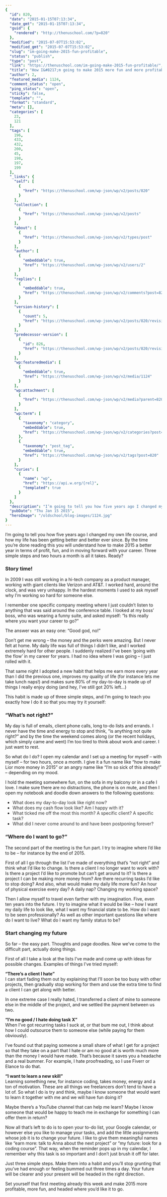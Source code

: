 ```yaml
---
{
  "id": 820,
  "date": "2015-01-15T07:13:34",
  "date_gmt": "2015-01-15T07:13:34",
  "guid": {
    "rendered": "http://thenuschool.com/?p=820"
  },
  "modified": "2015-07-07T15:53:02",
  "modified_gmt": "2015-07-07T15:53:02",
  "slug": "im-going-make-2015-fun-profitable",
  "status": "publish",
  "type": "post",
  "link": "https://thenuschool.com/im-going-make-2015-fun-profitable/",
  "title": "How I&#8217;m going to make 2015 more fun and more profitable",
  "author": 2,
  "featured_media": 1124,
  "comment_status": "open",
  "ping_status": "open",
  "sticky": false,
  "template": "",
  "format": "standard",
  "meta": [],
  "categories": [
    23,
    121
  ],
  "tags": [
    196,
    433,
    432,
    200,
    45,
    198,
    197,
    199
  ],
  "_links": {
    "self": [
      {
        "href": "https://thenuschool.com/wp-json/wp/v2/posts/820"
      }
    ],
    "collection": [
      {
        "href": "https://thenuschool.com/wp-json/wp/v2/posts"
      }
    ],
    "about": [
      {
        "href": "https://thenuschool.com/wp-json/wp/v2/types/post"
      }
    ],
    "author": [
      {
        "embeddable": true,
        "href": "https://thenuschool.com/wp-json/wp/v2/users/2"
      }
    ],
    "replies": [
      {
        "embeddable": true,
        "href": "https://thenuschool.com/wp-json/wp/v2/comments?post=820"
      }
    ],
    "version-history": [
      {
        "count": 5,
        "href": "https://thenuschool.com/wp-json/wp/v2/posts/820/revisions"
      }
    ],
    "predecessor-version": [
      {
        "id": 826,
        "href": "https://thenuschool.com/wp-json/wp/v2/posts/820/revisions/826"
      }
    ],
    "wp:featuredmedia": [
      {
        "embeddable": true,
        "href": "https://thenuschool.com/wp-json/wp/v2/media/1124"
      }
    ],
    "wp:attachment": [
      {
        "href": "https://thenuschool.com/wp-json/wp/v2/media?parent=820"
      }
    ],
    "wp:term": [
      {
        "taxonomy": "category",
        "embeddable": true,
        "href": "https://thenuschool.com/wp-json/wp/v2/categories?post=820"
      },
      {
        "taxonomy": "post_tag",
        "embeddable": true,
        "href": "https://thenuschool.com/wp-json/wp/v2/tags?post=820"
      }
    ],
    "curies": [
      {
        "name": "wp",
        "href": "https://api.w.org/{rel}",
        "templated": true
      }
    ]
  },
  "description": "I’m going to tell you how five years ago I changed my own life course, and how my life has been getting better and better ever since. By the time you’re done reading this you will understand how to make 2015 a better year in terms of profit, fun, and in moving forward with your [&hellip;]",
  "pubDate": "Thu Jan 15 2015",
  "heroImage": "/oldschool/blog-images/1124.jpg"
}
---
```


<p class="p1"><span class="s1">I’m going to tell you how five years ago I changed my own life course, and how my life has been getting better and better ever since. By the time you’re done reading this you will understand how to make 2015 a better year in terms of profit, fun, and in moving forward with your career. Three simple steps and two hours a month is all it takes. Ready?</span></p>
<h3 class="p1"><span class="s1"><b>Story time!</b></span></h3>
<p class="p1"><span class="s1">In 2009 I was still working in a hi-tech company as a product manager, working with giant clients like Verizon and AT&amp;T. I worked hard, around the clock, and was very unhappy. In the hardest moments I used to ask myself why I’m working so hard for someone else.</span></p>
<p class="p1"><span class="s1">I remember one specific company meeting where I just couldn’t listen to anything that was said around the conference table. I looked at my boss’ boss, who was wearing a funny suite, and asked myself: “Is this really where you want your career to go?”</span></p>
<p class="p1"><span class="s1">The answer was an easy one: “Good god, no!”</span></p>
<p class="p1"><span class="s1">Don’t get me wrong &#8211; the money and the perks were amazing. But I never felt at home. My daily life was full of things I didn’t like, and I worked extremely hard for other people. I suddenly realized I’ve been ‘going with the flow’ in my career for years. I had no idea where I was going &#8211; I just rolled with it.</span></p>
<p class="p1"><span class="s1">That same night I adopted a new habit that helps me earn more every year than I did the previous one, improves my quality of life (for instance lets me take lunch naps!) and makes sure 80% of my day-to-day is made up of things I really enjoy doing (and hey, I’ve still got 20% left…)</span></p>
<p class="p1"><span class="s1">This habit is made up of three simple steps, and I’m going to teach you exactly how I do it so that you may try it yourself:</span></p>
<h3 class="p1"><span class="s1"><b>“What’s not right?”</b></span></h3>
<p class="p1"><span class="s1">My day is full of emails, client phone calls, long to-do lists and errands. I never have the time and energy to stop and think, “is anything not quite right?” and by the time the weekend comes along (or the recent holidays, which simply came and went) I’m too tired to think about work and career. I just want to rest.</span></p>
<p class="p1"><span class="s1">So what do I do? I open my calendar and I set up a meeting for myself &#8211; with myself &#8211; for two hours, once a month. I give it a fun name like “how to make Lior more money in 2015” or an angry name like “I’m so sick of this already!” &#8211; depending on my mood.</span></p>
<p class="p1"><span class="s1">I hold the meeting somewhere fun, on the sofa in my balcony or in a cafe I love. I make sure there are no distractions, the phone is on mute, and then I open my notebook and doodle down answers to the following questions:</span></p>
<ul class="ul1">
<li class="li1"><span class="s1" style="color: #333333;">What does my day-to-day look like right now?</span></li>
<li class="li1"><span class="s1" style="color: #333333;">What does my cash flow look like? Am I happy with it?</span></li>
<li class="li1"><span class="s1" style="color: #333333;">What ticked me off the most this month? A specific client? A specific task?</span></li>
<li class="li1"><span class="s1" style="color: #333333;">What did I never come around to and have been postponing forever?</span></li>
</ul>
<h3 class="p1"><span class="s1"><b>“Where do I want to go?”</b></span></h3>
<p class="p1"><span class="s1">The second part of the meeting is the fun part. I try to imagine where I’d like to be &#8211; for instance by the end of 2015.</span></p>
<p class="p1"><span class="s1">First of all I go through the list I’ve made of everything that’s “not right” and think what I’d like to change. Is there a client I no longer want to work with? Is there a project I’d like to promote but can’t get around to it? Is there a project I can be making more money from? Are there recurring tasks I’d like to stop doing? And also, what would make my daily life more fun? An hour of physical exercise every day? A daily nap? Changing my working space?</span></p>
<p class="p1"><span class="s1">Then I allow myself to travel even farther with my imagination. Five, even ten years into the future. I try to imagine what it would be like &#8211; how I want my daily life to look like, what I want my financial state to be. How do I want to be seen professionally? As well as other important questions like where do I want to live? What do I want my family status to be?</span></p>
<h3 class="p1"><span class="s1"><b>Start changing my future</b></span></h3>
<p class="p1"><span class="s1">So far &#8211; the easy part. Thoughts and page doodles. Now we’ve come to the difficult part, actually doing things.</span></p>
<p class="p1"><span class="s1">First of all I take a look at the lists I’ve made and come up with ideas for possible changes. Examples of things I’ve tried myself:</span></p>
<p><span class="s1"><span class="s1"><span class="s1"><strong>&#8220;There’s a client I hate”</strong><br />
I can start fading them out by explaining that I’ll soon be too busy with other projects, then gradually stop working for them and use the extra time to find a client I can get along with better.<br />
</span></span></span></p>
<p><span class="s1"><span class="s1"><span class="s1">In one extreme case I really hated, I transferred a client of mine to someone else in the middle of the project, and we settled the payment between us two.</span></span></span></p>
<p><strong>“I’m no good / I hate doing task X”</strong><br />
When I’ve got recurring tasks I suck at, or that bum me out, I think about how I could outsource them to someone else (while paying for them obviously).</p>
<p>I’ve found out that paying someone a small share of what I get for a project so that they take on a part that I hate or am no good at is worth much more than the money I would have made. That’s because it saves you a headache and a real bummer. For example, I hate proofreading, so I use Fiverr or Elance to do that.</p>
<p><strong>“I want to learn a new skill”</strong><br />
Learning something new, for instance coding, takes money, energy and a ton of motivation. These are all things we freelancers don’t tend to have a lot of. So what I do is try and think, maybe I know someone that would want to learn it together with me and we will have fun doing it?</p>
<p>Maybe there’s a YouTube channel that can help me learn? Maybe I know someone that would be happy to teach me in exchange for something I can offer them in return?</p>
<p>Now all that’s left to do is to open your to-do list, your Google calendar, or however else you like to manage your tasks, and add the little assignments whose job it is to change your future. I like to give them meaningful names like “earn more: talk to Anna about the next project” or “my future: look for a coding course”. That way, when the reminder pops up in my calendar, I remember why this task is so important and I don’t just brush it off for later.</p>
<p class="p1"><span class="s1">Just three simple steps. Make them into a habit and you’ll stop grunting that you’ve had enough or feeling bummed out three times a day. Your future will be clearer and your present will be headed in the right direction.</span></p>
<p class="p1"><span class="s1">Set yourself that first meeting already this week and make 2015 more profitable, more fun, and headed where you’d like it to go.</span></p>